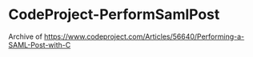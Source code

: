 # CodeProject-PerformSamlPost

Archive of https://www.codeproject.com/Articles/56640/Performing-a-SAML-Post-with-C
